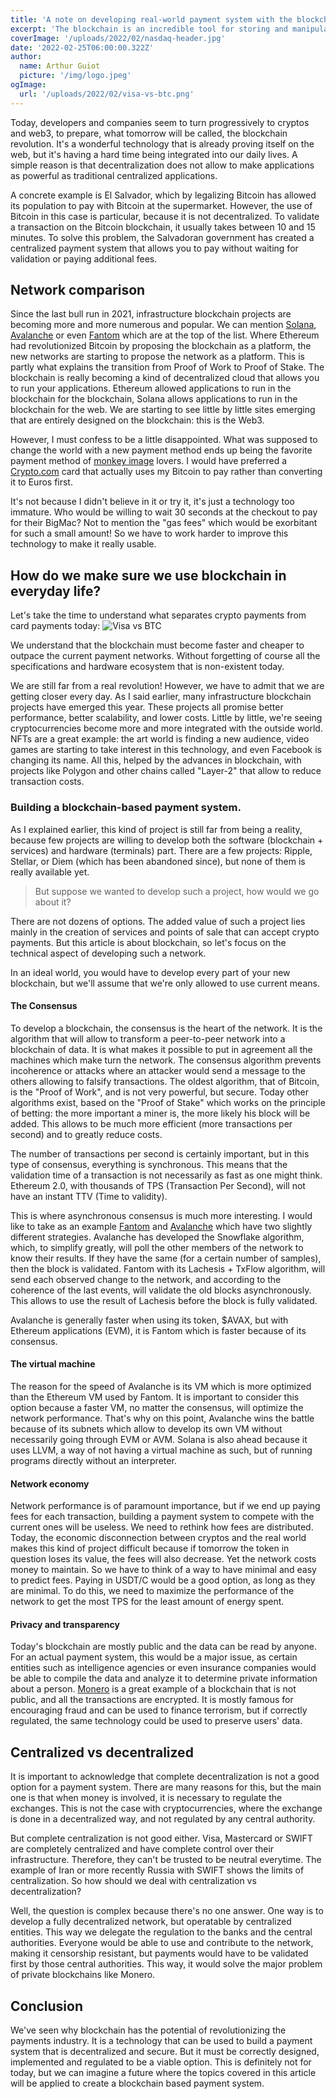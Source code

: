 ```yaml
---
title: 'A note on developing real-world payment system with the blockchain'
excerpt: 'The blockchain is an incredible tool for storing and manipulating data. But it is often too slow to be used for anything other than cryptocurrencies in the real world. It is especially true for payment systems that need to scale.'
coverImage: '/uploads/2022/02/nasdaq-header.jpg'
date: '2022-02-25T06:00:00.322Z'
author:
  name: Arthur Guiot
  picture: '/img/logo.jpeg'
ogImage:
  url: '/uploads/2022/02/visa-vs-btc.png'
---
```


Today, developers and companies seem to turn progressively to cryptos and web3, to prepare, what tomorrow will be called, the blockchain revolution. It's a wonderful technology that is already proving itself on the web, but it's having a hard time being integrated into our daily lives. A simple reason is that decentralization does not allow to make applications as powerful as traditional centralized applications.

A concrete example is El Salvador, which by legalizing Bitcoin has allowed its population to pay with Bitcoin at the supermarket. However, the use of Bitcoin in this case is particular, because it is not decentralized. To validate a transaction on the Bitcoin blockchain, it usually takes between 10 and 15 minutes. To solve this problem, the Salvadoran government has created a centralized payment system that allows you to pay without waiting for validation or paying additional fees.

## Network comparison
Since the last bull run in 2021, infrastructure blockchain projects are becoming more and more numerous and popular. We can mention [Solana](https://solana.com), [Avalanche](https://avax.network) or even [Fantom](https://fantom.foundation) which are at the top of the list. Where Ethereum had revolutionized Bitcoin by proposing the blockchain as a platform, the new networks are starting to propose the network as a platform. This is partly what explains the transition from Proof of Work to Proof of Stake. The blockchain is really becoming a kind of decentralized cloud that allows you to run your applications. Ethereum allowed applications to run in the blockchain for the blockchain, Solana allows applications to run in the blockchain for the web. We are starting to see little by little sites emerging that are entirely designed on the blockchain: this is the Web3.

However, I must confess to be a little disappointed. What was supposed to change the world with a new payment method ends up being the favorite payment method of [monkey image](https://boredapeyachtclub.com/) lovers. I would have preferred a [Crypto.com](https://crypto.com) card that actually uses my Bitcoin to pay rather than converting it to Euros first.

It's not because I didn't believe in it or try it, it's just a technology too immature. Who would be willing to wait 30 seconds at the checkout to pay for their BigMac? Not to mention the "gas fees" which would be exorbitant for such a small amount! So we have to work harder to improve this technology to make it really usable.

## How do we make sure we use blockchain in everyday life?
Let's take the time to understand what separates crypto payments from card payments today:
![Visa vs BTC](/uploads/2022/02/visa-vs-btc.png)

We understand that the blockchain must become faster and cheaper to outpace the current payment networks. Without forgetting of course all the specifications and hardware ecosystem that is non-existent today.

We are still far from a real revolution! However, we have to admit that we are getting closer every day. As I said earlier, many infrastructure blockchain projects have emerged this year. These projects all promise better performance, better scalability, and lower costs. Little by little, we're seeing cryptocurrencies become more and more integrated with the outside world. NFTs are a great example: the art world is finding a new audience, video games are starting to take interest in this technology, and even Facebook is changing its name. All this, helped by the advances in blockchain, with projects like Polygon and other chains called "Layer-2" that allow to reduce transaction costs.

### Building a blockchain-based payment system.
As I explained earlier, this kind of project is still far from being a reality, because few projects are willing to develop both the software (blockchain + services) and hardware (terminals) part. There are a few projects: Ripple, Stellar, or Diem (which has been abandoned since), but none of them is really available yet.

> But suppose we wanted to develop such a project, how would we go about it?

There are not dozens of options. The added value of such a project lies mainly in the creation of services and points of sale that can accept crypto payments. But this article is about blockchain, so let's focus on the technical aspect of developing such a network.

In an ideal world, you would have to develop every part of your new blockchain, but we'll assume that we're only allowed to use current means.

#### The Consensus
To develop a blockchain, the consensus is the heart of the network. It is the algorithm that will allow to transform a peer-to-peer network into a blockchain of data. It is what makes it possible to put in agreement all the machines which make turn the network. The consensus algorithm prevents incoherence or attacks where an attacker would send a message to the others allowing to falsify transactions. The oldest algorithm, that of Bitcoin, is the "Proof of Work", and is not very powerful, but secure. Today other algorithms exist, based on the "Proof of Stake" which works on the principle of betting: the more important a miner is, the more likely his block will be added. This allows to be much more efficient (more transactions per second) and to greatly reduce costs.

The number of transactions per second is certainly important, but in this type of consensus, everything is synchronous. This means that the validation time of a transaction is not necessarily as fast as one might think. Ethereum 2.0, with thousands of TPS (Transaction Per Second), will not have an instant TTV (Time to validity).

This is where asynchronous consensus is much more interesting. I would like to take as an example [Fantom](https://fantom.foundation) and [Avalanche](https://avax.network) which have two slightly different strategies. Avalanche has developed the Snowflake algorithm, which, to simplify greatly, will poll the other members of the network to know their results. If they have the same (for a certain number of samples), then the block is validated. Fantom with its Lachesis + TxFlow algorithm, will send each observed change to the network, and according to the coherence of the last events, will validate the old blocks asynchronously. This allows to use the result of Lachesis before the block is fully validated.

Avalanche is generally faster when using its token, $AVAX, but with Ethereum applications (EVM), it is Fantom which is faster because of its consensus.
#### The virtual machine
The reason for the speed of Avalanche is its VM which is more optimized than the Ethereum VM used by Fantom. It is important to consider this option because a faster VM, no matter the consensus, will optimize the network performance. That's why on this point, Avalanche wins the battle because of its subnets which allow to develop its own VM without necessarily going through EVM or AVM. Solana is also ahead because it uses LLVM, a way of not having a virtual machine as such, but of running programs directly without an interpreter.

#### Network economy
Network performance is of paramount importance, but if we end up paying fees for each transaction, building a payment system to compete with the current ones will be useless. We need to rethink how fees are distributed. Today, the economic disconnection between cryptos and the real world makes this kind of project difficult because if tomorrow the token in question loses its value, the fees will also decrease. Yet the network costs money to maintain. So we have to think of a way to have minimal and easy to predict fees. Paying in USDT/C would be a good option, as long as they are minimal. To do this, we need to maximize the performance of the network to get the most TPS for the least amount of energy spent.

#### Privacy and transparency
Today's blockchain are mostly public and the data can be read by anyone. For an actual payment system, this would be a major issue, as certain entities such as intelligence agencies or even insurance companies would be able to compile the data and analyze it to determine private information about a person. [Monero](https://www.getmonero.org) is a great example of a blockchain that is not public, and all the transactions are encrypted. It is mostly famous for encouraging fraud and can be used to finance terrorism, but if correctly regulated, the same technology could be used to preserve users' data.

## Centralized vs decentralized
It is important to acknowledge that complete decentralization is not a good option for a payment system. There are many reasons for this, but the main one is that when money is involved, it is necessary to regulate the exchanges. This is not the case with cryptocurrencies, where the exchange is done in a decentralized way, and not regulated by any central authority.

But complete centralization is not good either. Visa, Mastercard or SWIFT are completely centralized and have complete control over their infrastructure. Therefore, they can't be trusted to be neutral everytime. The example of Iran or more recently Russia with SWIFT shows the limits of centralization. So how should we deal with centralization vs decentralization?

Well, the question is complex because there's no one answer. One way is to develop a fully decentralized network, but operatable by centralized entities. This way we delegate the regulation to the banks and the central authorities. Everyone would be able to use and contribute to the network, making it censorship resistant, but payments would have to be validated first by those central authorities. This way, it would solve the major problem of private blockchains like Monero.

## Conclusion
We've seen why blockchain has the potential of revolutionizing the payments industry. It is a technology that can be used to build a payment system that is decentralized and secure. But it must be correctly designed, implemented and regulated to be a viable option. This is definitely not for today, but we can imagine a future where the topics covered in this article will be applied to create a blockchain based payment system.